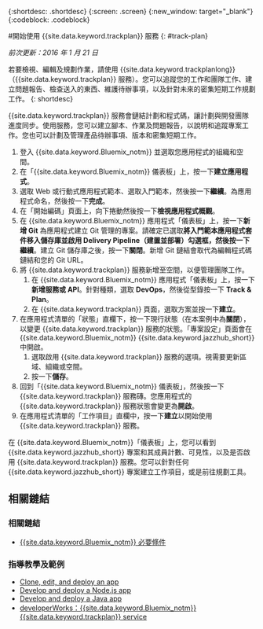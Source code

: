 {:shortdesc: .shortdesc}
{:screen: .screen}
{:new_window: target="_blank"}
{:codeblock: .codeblock}

#開始使用 {{site.data.keyword.trackplan}} 服務 
{: #track-plan}  

*前次更新：2016 年 1 月 21 日*

若要檢視、編輯及規劃作業，請使用 {{site.data.keyword.trackplanlong}}（{{site.data.keyword.trackplan}} 服務）。您可以追蹤您的工作和團隊工作、建立問題報告、檢查送入的東西、維護待辦事項，以及針對未來的密集短期工作規劃工作。
{: shortdesc}

{{site.data.keyword.trackplan}} 服務會鏈結計劃和程式碼，讓計劃與開發團隊進度同步。使用服務，您可以建立腳本、作業及問題報告，以說明和追蹤專案工作。您也可以計劃及管理產品待辦事項、版本和密集短期工作。

1. 登入 {{site.data.keyword.Bluemix_notm}} 並選取您應用程式的組織和空間。
1. 在「{{site.data.keyword.Bluemix_notm}} 儀表板」上，按一下**建立應用程式**。
1. 選取 Web 或行動式應用程式範本、選取入門範本，然後按一下**繼續**。為應用程式命名，然後按一下**完成**。
1. 在「開始編碼」頁面上，向下捲動然後按一下**檢視應用程式概觀**。
1. 在 {{site.data.keyword.Bluemix_notm}} 應用程式「儀表板」上，按一下**新增 Git** 為應用程式建立 Git 管理的專案。請確定已選取**將入門範本應用程式套件移入儲存庫並啟用 Delivery Pipeline（建置並部署）**勾選框，然後按一下**繼續**。建立 Git 儲存庫之後，按一下**關閉**。新增 Git 鏈結會取代為編輯程式碼鏈結和您的 Git URL。
1. 將 {{site.data.keyword.trackplan}} 服務新增至空間，以便管理團隊工作。
    1. 在 {{site.data.keyword.Bluemix_notm}} 應用程式「儀表板」上，按一下**新增服務或 API**。針對種類，選取 **DevOps**，然後從型錄按一下 **Track & Plan**。
    2. 在 {{site.data.keyword.trackplan}} 頁面，選取方案並按一下**建立**。    
1. 在應用程式清單的「狀態」直欄下，按一下現行狀態（在本案例中為**關閉**），以變更 {{site.data.keyword.trackplan}} 服務的狀態。「專案設定」頁面會在 {{site.data.keyword.Bluemix_notm}} {{site.data.keyword.jazzhub_short}} 中開啟。
    1. 選取啟用 {{site.data.keyword.trackplan}} 服務的選項。視需要更新區域、組織或空間。
    2. 按一下**儲存**。  
1. 回到「{{site.data.keyword.Bluemix_notm}} 儀表板」，然後按一下 {{site.data.keyword.trackplan}} 服務磚。您應用程式的 {{site.data.keyword.trackplan}} 服務狀態會變更為**開啟**。
1. 在應用程式清單的「工作項目」直欄中，按一下**建立**以開始使用 {{site.data.keyword.trackplan}} 服務。  

在 {{site.data.keyword.Bluemix_notm}}「儀表板」上，您可以看到 {{site.data.keyword.jazzhub_short}} 專案和其成員計數、可見性，以及是否啟用 {{site.data.keyword.trackplan}} 服務。您可以針對任何 {{site.data.keyword.jazzhub_short}} 專案建立工作項目，或是前往規劃工具。  

<article class="topic reference nested1" aria-labelledby="d68e338" lang="zh-tw" id="rellinks">
<h2 class="topictitle2" id="d68e338">相關鏈結</h2>
<aside>
<div class="linklist" id="general"><h3 class="linklistlabel">相關鏈結</h3>
<ul>
<li><img src="./sout.gif" alt=""><a href="https://developer.ibm.com/bluemix/support/#prereqs" rel="external" title="（在新分頁或視窗中開啟）">{{site.data.keyword.Bluemix_notm}} 必要條件</a></li>
</ul>
</div>

<div class="linklist" id="samples">
<h3 class="linklistlabel">指導教學及範例</h3>
<ul>
<li><img src="./sout.gif" alt=""><a href="https://hub.jazz.net/tutorials/devopsweb/" rel="external" title="（在新分頁或視窗中開啟）">Clone, edit, and deploy an app</a></li>
<li><img src="./sout.gif" alt=""><a href="https://hub.jazz.net/tutorials/jazzeditor" rel="external" title="（在新分頁或視窗中開啟）">Develop and deploy a Node.js app</a></li>
<li><img src="./sout.gif" alt=""><a href="https://hub.jazz.net/tutorials/jazzeditorjava" rel="external" title="（在新分頁或視窗中開啟）">Develop and deploy a Java app</a></li>
<li><img src="./sout.gif" alt=""><a href="http://www.ibm.com/developerworks/topics/track%20and%20plan%20service" rel="external" title="（在新分頁或視窗中開啟）">developerWorks：{{site.data.keyword.Bluemix_notm}} {{site.data.keyword.trackplan}} service</a></li>
</ul>
</div>
</aside>
</article>
